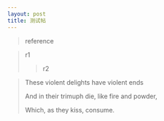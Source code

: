 ```yaml
---
layout: post
title: 测试帖
---
```

> reference

> r1
>> r2

> These violent delights have violent ends
>
> And in their trimuph die, like fire and powder,
>
> Which, as they kiss, consume.